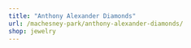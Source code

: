 ```yaml
---
title: "Anthony Alexander Diamonds"
url: /machesney-park/anthony-alexander-diamonds/
shop: jewelry
---
```

